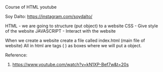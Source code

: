 Course of HTML youtube

Soy Dalto: https://instagram.com/soydalto/

HTML - we are going to structure (put object) to a website 
CSS - Give style of the website
JAVASCRIPT - Interact with the website

When we create a website create a file called index.html (main file of website)
All in html are tags (<tag> </tag>) as boxes where we will put a object.

Reference: 

1. https://www.youtube.com/watch?v=kN1XP-Bef7w&t=20s
